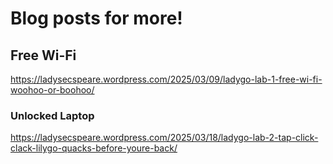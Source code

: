 # Blog posts for more!
## Free Wi-Fi
https://ladysecspeare.wordpress.com/2025/03/09/ladygo-lab-1-free-wi-fi-woohoo-or-boohoo/
### Unlocked Laptop
https://ladysecspeare.wordpress.com/2025/03/18/ladygo-lab-2-tap-click-clack-lilygo-quacks-before-youre-back/
